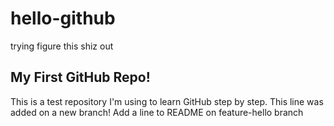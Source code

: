 # hello-github
trying figure this shiz out
## My First GitHub Repo!
This is a test repository I'm using to learn GitHub step by step.
This line was added on a new branch!
Add a line to README on feature-hello branch
